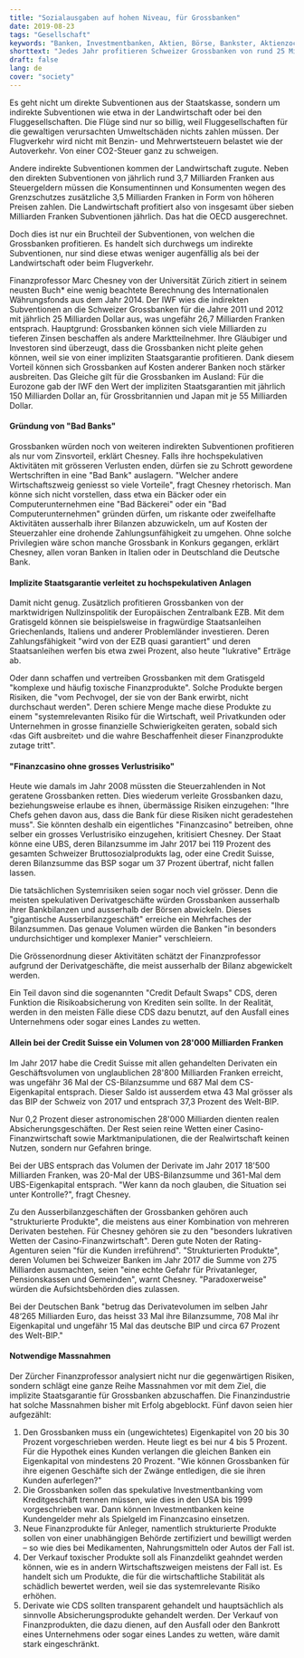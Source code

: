 ```yaml
---
title: "Sozialausgaben auf hohen Niveau, für Grossbanken"
date: 2019-08-23
tags: "Gesellschaft"
keywords: "Banken, Investmentbanken, Aktien, Börse, Bankster, Aktienzocker, Subventionen, Staatskasse, Sozialausgaben, Steurn, Steuerzahler, Konzerne, Wirtschaft, BWA"
shorttext: "Jedes Jahr profitieren Schweizer Grossbanken von rund 25 Milliarden Franken Subventionen, erklärt Finanzprofessor Marc Chesney."
draft: false
lang: de
cover: "society"
---
```


Es geht nicht um direkte Subventionen aus der Staatskasse, sondern um indirekte Subventionen wie etwa in der Landwirtschaft oder bei den Fluggesellschaften. Die Flüge sind nur so billig, weil Fluggesellschaften für die gewaltigen verursachten Umweltschäden nichts zahlen müssen. Der Flugverkehr wird nicht mit Benzin- und Mehrwertsteuern belastet wie der Autoverkehr. Von einer CO2-Steuer ganz zu schweigen.

Andere indirekte Subventionen kommen der Landwirtschaft zugute. Neben den direkten Subventionen von jährlich rund 3,7 Milliarden Franken aus Steuergeldern müssen die Konsumentinnen und Konsumenten wegen des Grenzschutzes zusätzliche 3,5 Milliarden Franken in Form von höheren Preisen zahlen. Die Landwirtschaft profitiert also von insgesamt über sieben Milliarden Franken Subventionen jährlich. Das hat die OECD ausgerechnet.

Doch dies ist nur ein Bruchteil der Subventionen, von welchen die Grossbanken profitieren. Es handelt sich durchwegs um indirekte Subventionen, nur sind diese etwas weniger augenfällig als bei der Landwirtschaft oder beim Flugverkehr.

Finanzprofessor Marc Chesney von der Universität Zürich zitiert in seinem neusten Buch* eine wenig beachtete Berechnung des Internationalen Währungsfonds aus dem Jahr 2014. Der IWF wies die indirekten Subventionen an die Schweizer Grossbanken für die Jahre 2011 und 2012 mit jährlich 25 Milliarden Dollar aus, was ungefähr 26,7 Milliarden Franken entsprach. Hauptgrund: Grossbanken können sich viele Milliarden zu tieferen Zinsen beschaffen als andere Marktteilnehmer. Ihre Gläubiger und Investoren sind überzeugt, dass die Grossbanken nicht pleite gehen können, weil sie von einer impliziten Staatsgarantie profitieren. Dank diesem Vorteil können sich Grossbanken auf Kosten anderer Banken noch stärker ausbreiten. Das Gleiche gilt für die Grossbanken im Ausland: Für die Eurozone gab der IWF den Wert der impliziten Staatsgarantien mit jährlich 150 Milliarden Dollar an, für Grossbritannien und Japan mit je 55 Milliarden Dollar.

#### Gründung von "Bad Banks"

Grossbanken würden noch von weiteren indirekten Subventionen profitieren als nur vom Zinsvorteil, erklärt Chesney. Falls ihre hochspekulativen Aktivitäten mit grösseren Verlusten enden, dürfen sie zu Schrott gewordene Wertschriften in eine "Bad Bank" auslagern. "Welcher andere Wirtschaftszweig geniesst so viele Vorteile", fragt Chesney rhetorisch. Man könne sich nicht vorstellen, dass etwa ein Bäcker oder ein Computerunternehmen eine "Bad Bäckerei" oder ein "Bad Computerunternehmen" gründen dürfen, um riskante oder zweifelhafte Aktivitäten ausserhalb ihrer Bilanzen abzuwickeln, um auf Kosten der Steuerzahler eine drohende Zahlungsunfähigkeit zu umgehen. Ohne solche Privilegien wäre schon manche Grossbank in Konkurs gegangen, erklärt Chesney, allen voran Banken in Italien oder in Deutschland die Deutsche Bank.

#### Implizite Staatsgarantie verleitet zu hochspekulativen Anlagen

Damit nicht genug. Zusätzlich profitieren Grossbanken von der marktwidrigen Nullzinspolitik der Europäischen Zentralbank EZB. Mit dem Gratisgeld können sie beispielsweise in fragwürdige Staatsanleihen Griechenlands, Italiens und anderer Problemländer investieren. Deren Zahlungsfähigkeit "wird von der EZB quasi garantiert" und deren Staatsanleihen werfen bis etwa zwei Prozent, also heute "lukrative" Erträge ab.

Oder dann schaffen und vertreiben Grossbanken mit dem Gratisgeld "komplexe und häufig toxische Finanzprodukte". Solche Produkte bergen Risiken, die "vom Pechvogel, der sie von der Bank erwirbt, nicht durchschaut werden". Deren schiere Menge mache diese Produkte zu einem "systemrelevanten Risiko für die Wirtschaft, weil Privatkunden oder Unternehmen in grosse finanzielle Schwierigkeiten geraten, sobald sich ‹das Gift ausbreitet› und die wahre Beschaffenheit dieser Finanzprodukte zutage tritt".

#### "Finanzcasino ohne grosses Verlustrisiko"

Heute wie damals im Jahr 2008 müssten die Steuerzahlenden in Not geratene Grossbanken retten. Dies wiederum verleite Grossbanken dazu, beziehungsweise erlaube es ihnen, übermässige Risiken einzugehen: "Ihre Chefs gehen davon aus, dass die Bank für diese Risiken nicht geradestehen muss". Sie könnten deshalb ein eigentliches "Finanzcasino" betreiben, ohne selber ein grosses Verlustrisiko einzugehen, kritisiert Chesney. Der Staat könne eine UBS, deren Bilanzsumme im Jahr 2017 bei 119 Prozent des gesamten Schweizer Bruttosozialprodukts lag, oder eine Credit Suisse, deren Bilanzsumme das BSP sogar um 37 Prozent übertraf, nicht fallen lassen.

Die tatsächlichen Systemrisiken seien sogar noch viel grösser. Denn die meisten spekulativen Derivatgeschäfte würden Grossbanken ausserhalb ihrer Bankbilanzen und ausserhalb der Börsen abwickeln. Dieses "gigantische Ausserbilanzgeschäft" erreiche ein Mehrfaches der Bilanzsummen. Das genaue Volumen würden die Banken "in besonders undurchsichtiger und komplexer Manier" verschleiern.

Die Grössenordnung dieser Aktivitäten schätzt der Finanzprofessor aufgrund der Derivatgeschäfte, die meist ausserhalb der Bilanz abgewickelt werden.

Ein Teil davon sind die sogenannten "Credit Default Swaps" CDS, deren Funktion die Risikoabsicherung von Krediten sein sollte. In der Realität, werden in den meisten Fälle diese CDS dazu benutzt, auf den Ausfall eines Unternehmens oder sogar eines Landes zu wetten.

#### Allein bei der Credit Suisse ein Volumen von 28'000 Milliarden Franken

Im Jahr 2017 habe die Credit Suisse mit allen gehandelten Derivaten ein Geschäftsvolumen von unglaublichen 28'800 Milliarden Franken erreicht, was ungefähr 36 Mal der CS-Bilanzsumme und 687 Mal dem CS-Eigenkapital entsprach. Dieser Saldo ist ausserdem etwa 43 Mal grösser als das BIP der Schweiz von 2017 und entsprach 37,3 Prozent des Welt-BIP.

Nur 0,2 Prozent dieser astronomischen 28'000 Milliarden dienten realen Absicherungsgeschäften. Der Rest seien reine Wetten einer Casino-Finanzwirtschaft sowie Marktmanipulationen, die der Realwirtschaft keinen Nutzen, sondern nur Gefahren bringe.

Bei der UBS entsprach das Volumen der Derivate im Jahr 2017 18'500 Milliarden Franken, was 20-Mal der UBS-Bilanzsumme und 361-Mal dem UBS-Eigenkapital entsprach. "Wer kann da noch glauben, die Situation sei unter Kontrolle?", fragt Chesney.

Zu den Ausserbilanzgeschäften der Grossbanken gehören auch "strukturierte Produkte", die meistens aus einer Kombination von mehreren Derivaten bestehen. Für Chesney gehören sie zu den "besonders lukrativen Wetten der Casino-Finanzwirtschaft". Deren gute Noten der Rating-Agenturen seien "für die Kunden irreführend". "Strukturierten Produkte", deren Volumen bei Schweizer Banken im Jahr 2017 die Summe von 275 Milliarden ausmachten, seien "eine echte Gefahr für Privatanleger, Pensionskassen und Gemeinden", warnt Chesney. "Paradoxerweise" würden die Aufsichtsbehörden dies zulassen.

Bei der Deutschen Bank "betrug das Derivatevolumen im selben Jahr 48‘265 Milliarden Euro, das heisst 33 Mal ihre Bilanzsumme, 708 Mal ihr Eigenkapital und ungefähr 15 Mal das deutsche BIP und circa 67 Prozent des Welt-BIP."

#### Notwendige Massnahmen

Der Zürcher Finanzprofessor analysiert nicht nur die gegenwärtigen Risiken, sondern schlägt eine ganze Reihe Massnahmen vor mit dem Ziel, die implizite Staatsgarantie für Grossbanken abzuschaffen. Die Finanzindustrie hat solche Massnahmen bisher mit Erfolg abgeblockt. Fünf davon seien hier aufgezählt:

  1. Den Grossbanken muss ein (ungewichtetes) Eigenkapitel von 20 bis 30 Prozent vorgeschrieben werden. Heute liegt es bei nur 4 bis 5 Prozent. Für die Hypothek eines Kunden verlangen die gleichen Banken ein Eigenkapital von mindestens 20 Prozent. "Wie können Grossbanken für ihre eigenen Geschäfte sich der Zwänge entledigen, die sie ihren Kunden auferlegen?"
  2. Die Grossbanken sollen das spekulative Investmentbanking vom Kreditgeschäft trennen müssen, wie dies in den USA bis 1999 vorgeschrieben war. Dann können Investmentbanken keine Kundengelder mehr als Spielgeld im Finanzcasino einsetzen.
  3. Neue Finanzprodukte für Anleger, namentlich strukturierte Produkte sollen von einer unabhängigen Behörde zertifiziert und bewilligt werden – so wie dies bei Medikamenten, Nahrungsmitteln oder Autos der Fall ist.
  4. Der Verkauf toxischer Produkte soll als Finanzdelikt geahndet werden können, wie es in andern Wirtschaftszweigen meistens der Fall ist. Es handelt sich um Produkte, die für die wirtschaftliche Stabilität als schädlich bewertet werden, weil sie das systemrelevante Risiko erhöhen.
  5. Derivate wie CDS sollten transparent gehandelt und hauptsächlich als sinnvolle Absicherungsprodukte gehandelt werden. Der Verkauf von Finanzprodukten, die dazu dienen, auf den Ausfall oder den Bankrott eines Unternehmens oder sogar eines Landes zu wetten, wäre damit stark eingeschränkt.
